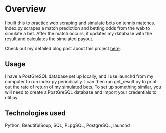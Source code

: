 # Overview

I built this to practice web scraping and simulate bets on tennis matches. Index.py scrapes a match prediction and betting odds from the web to simulate a bet. After the match occurs, it updates my database with the result and calculates the simulated payout.

Check out my detailed blog post about this project [here](https://blog.willbraun.dev/how-i-tried-to-get-rich-using-web-scraping).

## Usage

I have a PostGreSQL database set up locally, and I use launchd from my computer to run index.py periodically. I can then run get_result.py to print out the rate of return of my simulated bets. To set up something similar, you will need to create a PostGreSQL database and import your credentials to util.py.

## Technologies used

Python, BeautifulSoup, SQL, PLpgSQL, PostgreSQL, launchd

